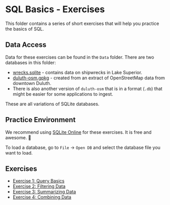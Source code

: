 # SQL Basics - Exercises

This folder contains a series of short exercises that will help you practice the basics of SQL.

## Data Access

Data for these exercises can be found in the `Data` folder. There are two databases in this folder:

- [wrecks.sqlite](./Data/wrecks.sqlite) - contains data on shipwrecks in Lake Superior.
- [duluth-osm.gpkg](./Data/duluth-osm.gpkg) - created from an extract of OpenStreetMap data from downtown Duluth.
- There is also another version of `duluth-osm` that is in a format (`.db`) that might be easier for some applications to ingest.

These are all variations of SQLite databases.

## Practice Environment

We recommend using [SQLite Online](https://sqliteonline.com/) for these exercises. It is free and awesome. :rocket:

To load a database, go to `File` -> `Open DB` and select the database file you want to load.

## Exercises

- [Exercise 1: Query Basics](./Exercise1.md)
- [Exercise 2: Filtering Data](./Exercise2.md)
- [Exercise 3: Summarizing Data](./Exercise3.md)
- [Exercise 4: Combining Data](./Exercise4.md)
